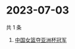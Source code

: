# 2023-07-03

共 1 条

<!-- BEGIN -->
<!-- 最后更新时间 Mon Jul 03 2023 01:10:52 GMT+0800 (China Standard Time) -->

1. [中国女篮夺亚洲杯冠军](https://www.zhihu.com/search?q=中国女篮夺亚洲杯冠军)

<!-- END -->
